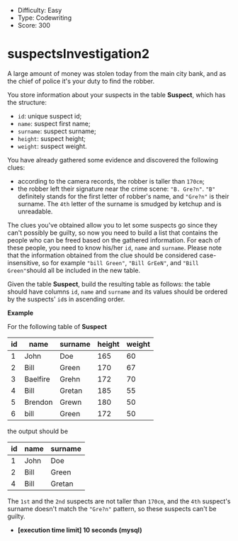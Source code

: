 - Difficulty: Easy
- Type: Codewriting
- Score: 300

# suspectsInvestigation2

A large amount of money was stolen today from the main city bank, and as the chief of police it's your duty to find the robber.

You store information about your suspects in the table **Suspect**, which has the structure:

- `id`: unique suspect id;
- `name`: suspect first name;
- `surname`: suspect surname;
- `height`: suspect height;
- `weight`: suspect weight.

You have already gathered some evidence and discovered the following clues:

- according to the camera records, the robber is taller than `170cm`;
- the robber left their signature near the crime scene: `"B. Gre?n"`. `"B"` definitely stands for the first letter of robber's name, and `"Gre?n"` is their surname. The `4th` letter of the surname is smudged by ketchup and is unreadable.

The clues you've obtained allow you to let some suspects go since they can't possibly be guilty, so now you need to build a list that contains the people who can be freed based on the gathered information. For each of these people, you need to know his/her `id`, `name` and `surname`. Please note that the information obtained from the clue should be considered case-insensitive, so for example `"bill Green"`, `"Bill GrEeN"`, and `"Bill Green"`should all be included in the new table.

Given the table **Suspect**, build the resulting table as follows: the table should have columns `id`, `name` and `surname` and its values should be ordered by the suspects' `id`s in ascending order.

**Example**

For the following table of **Suspect**

| id   | name     | surname | height | weight |
| ---- | -------- | ------- | ------ | ------ |
| 1    | John     | Doe     | 165    | 60     |
| 2    | Bill     | Green   | 170    | 67     |
| 3    | Baelfire | Grehn   | 172    | 70     |
| 4    | Bill     | Gretan  | 185    | 55     |
| 5    | Brendon  | Grewn   | 180    | 50     |
| 6    | bill     | Green   | 172    | 50     |

the output should be

| id   | name | surname |
| ---- | ---- | ------- |
| 1    | John | Doe     |
| 2    | Bill | Green   |
| 4    | Bill | Gretan  |

The `1st` and the `2nd` suspects are not taller than `170cm`, and the `4th` suspect's surname doesn't match the `"Gre?n"` pattern, so these suspects can't be guilty.

- **[execution time limit] 10 seconds (mysql)**